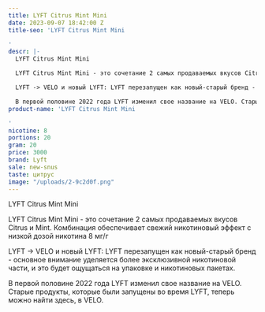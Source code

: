 ```yaml
---
title: LYFT Citrus Mint Mini
date: 2023-09-07 18:42:00 Z
title-seo: 'LYFT Citrus Mint Mini

'
descr: |-
  LYFT Citrus Mint Mini

  LYFT Citrus Mint Mini - это сочетание 2 самых продаваемых вкусов Citrus и Mint. Комбинация обеспечивает свежий никотиновый эффект с низкой дозой никотина 8 мг/г

  LYFT -> VELO и новый LYFT: LYFT перезапущен как новый-старый бренд - основное внимание уделяется более эксклюзивной никотиновой части, и это будет ощущаться на упаковке и никотиновых пакетах.

  В первой половине 2022 года LYFT изменил свое название на VELO. Старые продукты, которые были запущены во время LYFT, теперь можно найти здесь, в VELO.
product-name: 'LYFT Citrus Mint Mini

'
nicotine: 8
portions: 20
gram: 20
price: 3000
brand: Lyft
sale: new-snus
taste: цитрус
image: "/uploads/2-9c2d0f.png"
---
```


LYFT Citrus Mint Mini

LYFT Citrus Mint Mini - это сочетание 2 самых продаваемых вкусов Citrus и Mint. Комбинация обеспечивает свежий никотиновый эффект с низкой дозой никотина 8 мг/г

LYFT -> VELO и новый LYFT: LYFT перезапущен как новый-старый бренд - основное внимание уделяется более эксклюзивной никотиновой части, и это будет ощущаться на упаковке и никотиновых пакетах.

В первой половине 2022 года LYFT изменил свое название на VELO. Старые продукты, которые были запущены во время LYFT, теперь можно найти здесь, в VELO.